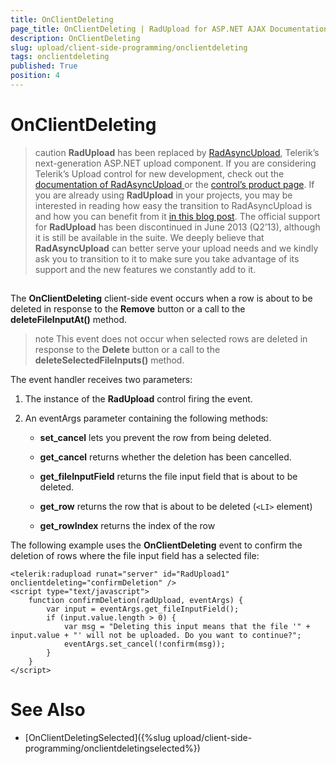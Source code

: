 ```yaml
---
title: OnClientDeleting
page_title: OnClientDeleting | RadUpload for ASP.NET AJAX Documentation
description: OnClientDeleting
slug: upload/client-side-programming/onclientdeleting
tags: onclientdeleting
published: True
position: 4
---
```


# OnClientDeleting



>caution  **RadUpload** has been replaced by [RadAsyncUpload](http://demos.telerik.com/aspnet-ajax/asyncupload/examples/overview/defaultcs.aspx), Telerik’s next-generation ASP.NET upload component. If you are considering Telerik’s Upload control for new development, check out the [documentation of RadAsyncUpload ](http://www.telerik.com/help/aspnet-ajax/asyncupload-overview.html) or the [control’s product page](http://www.telerik.com/products/aspnet-ajax/asyncupload.aspx). If you are already using **RadUpload** in your projects, you may be interested in reading how easy the transition to RadAsyncUpload is and how you can benefit from it [in this blog post](http://blogs.telerik.com/blogs/12-12-05/the-case-of-telerik-s-new-old-asp.net-ajax-upload-control-radasyncupload). The official support for **RadUpload** has been discontinued in June 2013 (Q2’13), although it is still be available in the suite. We deeply believe that **RadAsyncUpload** can better serve your upload needs and we kindly ask you to transition to it to make sure you take advantage of its support and the new features we constantly add to it.
>


## 

The **OnClientDeleting** client-side event occurs when a row is about to be deleted in response to the **Remove** button or a call to the **deleteFileInputAt()** method.

>note This event does not occur when selected rows are deleted in response to the **Delete** button or a call to the **deleteSelectedFileInputs()** method.
>


The event handler receives two parameters:

1. The instance of the **RadUpload** control firing the event.

1. An eventArgs parameter containing the following methods:

	* **set_cancel** lets you prevent the row from being deleted.

	* **get_cancel** returns whether the deletion has been cancelled.

	* **get_fileInputField** returns the file input field that is about to be deleted.

	* **get_row** returns the row that is about to be deleted (`<LI>` element)

	* **get_rowIndex** returns the index of the row

The following example uses the **OnClientDeleting** event to confirm the deletion of rows where the file input field has a selected file:

````ASPNET
<telerik:radupload runat="server" id="RadUpload1" onclientdeleting="confirmDeletion" />
<script type="text/javascript">
    function confirmDeletion(radUpload, eventArgs) {
        var input = eventArgs.get_fileInputField();
        if (input.value.length > 0) {
            var msg = "Deleting this input means that the file '" + input.value + "' will not be uploaded. Do you want to continue?";
            eventArgs.set_cancel(!confirm(msg));
        }
    }
</script>
````





# See Also

 * [OnClientDeletingSelected]({%slug upload/client-side-programming/onclientdeletingselected%})
